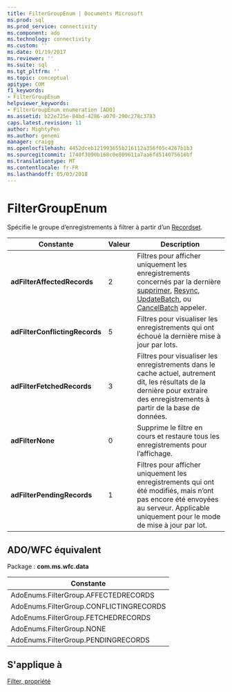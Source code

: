 ```yaml
---
title: FilterGroupEnum | Documents Microsoft
ms.prod: sql
ms.prod_service: connectivity
ms.component: ado
ms.technology: connectivity
ms.custom: ''
ms.date: 01/19/2017
ms.reviewer: ''
ms.suite: sql
ms.tgt_pltfrm: ''
ms.topic: conceptual
apitype: COM
f1_keywords:
- FilterGroupEnum
helpviewer_keywords:
- FilterGroupEnum enumeration [ADO]
ms.assetid: b22e725e-84bd-4286-a070-290c278c3783
caps.latest.revision: 11
author: MightyPen
ms.author: genemi
manager: craigg
ms.openlocfilehash: 4452dceb121993655b216112a356f05c4267b1b3
ms.sourcegitcommit: 1740f3090b168c0e809611a7aa6fd514075616bf
ms.translationtype: MT
ms.contentlocale: fr-FR
ms.lasthandoff: 05/03/2018
---
```

# <a name="filtergroupenum"></a>FilterGroupEnum
Spécifie le groupe d’enregistrements à filtrer à partir d’un [Recordset](../../../ado/reference/ado-api/recordset-object-ado.md).  
  
|Constante|Valeur| Description|  
|--------------|-----------|-----------------|  
|**adFilterAffectedRecords**|2|Filtres pour afficher uniquement les enregistrements concernés par la dernière [supprimer](../../../ado/reference/ado-api/delete-method-ado-recordset.md), [Resync](../../../ado/reference/ado-api/resync-method.md), [UpdateBatch](../../../ado/reference/ado-api/updatebatch-method.md), ou [CancelBatch](../../../ado/reference/ado-api/cancelbatch-method-ado.md) appeler.|  
|**adFilterConflictingRecords**|5|Filtres pour visualiser les enregistrements qui ont échoué la dernière mise à jour par lots.|  
|**adFilterFetchedRecords**|3|Filtres pour visualiser les enregistrements dans le cache actuel, autrement dit, les résultats de la dernière pour extraire des enregistrements à partir de la base de données.|  
|**adFilterNone**|0|Supprime le filtre en cours et restaure tous les enregistrements pour l’affichage.|  
|**adFilterPendingRecords**|1|Filtres pour afficher uniquement les enregistrements qui ont été modifiés, mais n’ont pas encore été envoyées au serveur. Applicable uniquement pour le mode de mise à jour par lot.|  
  
## <a name="adowfc-equivalent"></a>ADO/WFC équivalent  
 Package : **com.ms.wfc.data**  
  
|Constante|  
|--------------|  
|AdoEnums.FilterGroup.AFFECTEDRECORDS|  
|AdoEnums.FilterGroup.CONFLICTINGRECORDS|  
|AdoEnums.FilterGroup.FETCHEDRECORDS|  
|AdoEnums.FilterGroup.NONE|  
|AdoEnums.FilterGroup.PENDINGRECORDS|  
  
## <a name="applies-to"></a>S'applique à  
 [Filter, propriété](../../../ado/reference/ado-api/filter-property.md)

